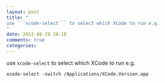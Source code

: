 ```yaml
---
layout: post
title: "
use ```xcode-select``` to select which XCode to run e.g.
"
date: 2012-06-29 20:18
comments: true
categories: 
---
```


use ```xcode-select``` to select which XCode to run e.g.


```xcode-select -switch /Applications/XCode.Version.app```


